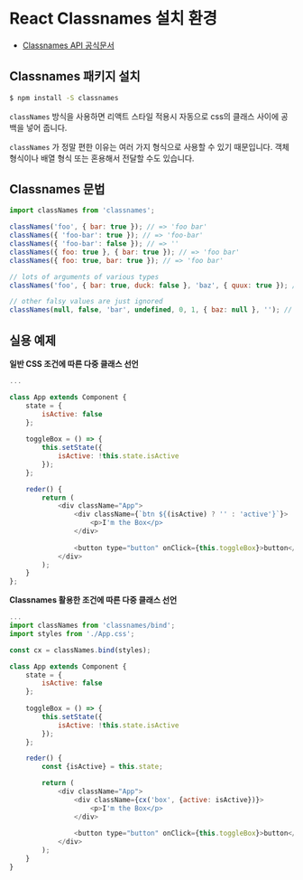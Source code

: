# React Classnames 설치 환경

- [Classnames API 공식문서](https://github.com/JedWatson/classnames)

## Classnames 패키지 설치
``` bash
$ npm install -S classnames
```

`classNames` 방식을 사용하면 리액트 스타일 적용시 자동으로 css의 클래스 사이에 공백을 넣어 줍니다.

`classNames` 가 정말 편한 이유는 여러 가지 형식으로 사용할 수 있기 때문입니다. 객체 형식이나 배열 형식 또는 혼용해서 전달할 수도 있습니다.

## Classnames 문법
``` javascript
import classNames from 'classnames';

classNames('foo', { bar: true }); // => 'foo bar'
classNames({ 'foo-bar': true }); // => 'foo-bar'
classNames({ 'foo-bar': false }); // => ''
classNames({ foo: true }, { bar: true }); // => 'foo bar'
classNames({ foo: true, bar: true }); // => 'foo bar'

// lots of arguments of various types
classNames('foo', { bar: true, duck: false }, 'baz', { quux: true }); // => 'foo bar baz quux'

// other falsy values are just ignored
classNames(null, false, 'bar', undefined, 0, 1, { baz: null }, ''); // => 'bar 1'
```

## 실용 예제
**일반 CSS 조건에 따른 다중 클래스 선언**
``` javascript
...

class App extends Component {
    state = {
        isActive: false
    };    
    
    toggleBox = () => {
        this.setState({
            isActive: !this.state.isActive 
        });
    };

    reder() {
        return (
            <div className="App">
                <div className={`btn ${(isActive) ? '' : 'active'}`}>
                    <p>I'm the Box</p>
                </div>
                
                <button type="button" onClick={this.toggleBox}>button</button>
            </div>
        );
    }
};
```

**Classnames 활용한 조건에 따른 다중 클래스 선언**
``` javascript
...
import classNames from 'classnames/bind';
import styles from './App.css';

const cx = classNames.bind(styles);

class App extends Component {
    state = {
        isActive: false
    };    
    
    toggleBox = () => {
        this.setState({
            isActive: !this.state.isActive 
        });
    };

    reder() {
        const {isActive} = this.state;

        return (
            <div className="App">
                <div className={cx('box', {active: isActive})}>
                    <p>I'm the Box</p>
                </div>
                
                <button type="button" onClick={this.toggleBox}>button</button>
            </div>
        );
    }
}
```
